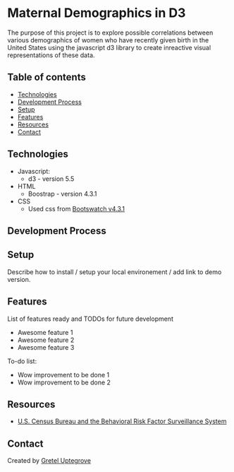 # Maternal Demographics in D3

The purpose of this project is to explore possible correlations between various demographics of women who have recently given birth in the United States using the javascript d3 library to create inreactive visual representations of these data.

## Table of contents

* [Technologies](#technologies)
* [Development Process](#development-process)
* [Setup](#setup)
* [Features](#features)
* [Resources](#resources)
* [Contact](#contact)

## Technologies

* Javascript:
  * d3 - version 5.5
* HTML
  * Boostrap - version 4.3.1
* CSS
  * Used css from [Bootswatch v4.3.1](https://bootswatch.com)

## Development Process

## Setup

Describe how to install / setup your local environement / add link to demo version.

## Features

List of features ready and TODOs for future development

* Awesome feature 1
* Awesome feature 2
* Awesome feature 3

To-do list:

* Wow improvement to be done 1
* Wow improvement to be done 2

## Resources

* [U.S. Census Bureau and the Behavioral Risk Factor Surveillance System](https://factfinder.census.gov/faces/tableservices/jsf/pages/productview.xhtml?pid=ACS_17_5YR_S1301&prodType=table)

## Contact

Created by [Gretel Uptegrove](https://gretelup.github.io/)
